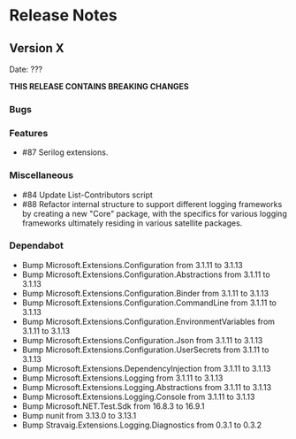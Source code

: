 # Release Notes

## Version X

Date: ???

**THIS RELEASE CONTAINS BREAKING CHANGES**


### Bugs

### Features

- #87 Serilog extensions.


### Miscellaneous

- #84 Update List-Contributors script
- #88 Refactor internal structure to support different logging frameworks by creating a new "Core" package, with the specifics for various logging frameworks ultimately residing in various satellite packages.

### Dependabot

- Bump Microsoft.Extensions.Configuration from 3.1.11 to 3.1.13
- Bump Microsoft.Extensions.Configuration.Abstractions from 3.1.11 to 3.1.13
- Bump Microsoft.Extensions.Configuration.Binder from 3.1.11 to 3.1.13
- Bump Microsoft.Extensions.Configuration.CommandLine from 3.1.11 to 3.1.13
- Bump Microsoft.Extensions.Configuration.EnvironmentVariables from 3.1.11 to 3.1.13
- Bump Microsoft.Extensions.Configuration.Json from 3.1.11 to 3.1.13
- Bump Microsoft.Extensions.Configuration.UserSecrets from 3.1.11 to 3.1.13
- Bump Microsoft.Extensions.DependencyInjection from 3.1.11 to 3.1.13
- Bump Microsoft.Extensions.Logging from 3.1.11 to 3.1.13
- Bump Microsoft.Extensions.Logging.Abstractions from 3.1.11 to 3.1.13
- Bump Microsoft.Extensions.Logging.Console from 3.1.11 to 3.1.13
- Bump Microsoft.NET.Test.Sdk from 16.8.3 to 16.9.1
- Bump nunit from 3.13.0 to 3.13.1
- Bump Stravaig.Extensions.Logging.Diagnostics from 0.3.1 to 0.3.2
